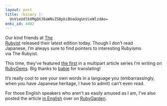```yaml
---
layout: post
title: !binary |-
  UnVieUdlbXMgQXJ0aWNsZSBpbiBUaGUgUnVieWlzdAo=
enki_id: 4492
---
```


Our kind friends at <a href="http://jp.rubyist.net/magazine/">The  
Rubyist</a> released their latest edition today. Though I don’t read  
Japanese, I’m always sure to find pointers to interesting Rubyisms  
via The Rubyist.

<p>
This time, they’ve featured <a
href="http://jp.rubyist.net/magazine/?0006-PackageManagement">the
first</a>  
in a multipart article series I’m writing on <a
href="http://rubygems.rubyforge.org">RubyGems</a>. Big thanks to <a
href="http://d.hatena.ne.jp/babie/">babie</a> for translating!

</p>
<p>
It’s really cool to see your own words in a language you  
(embarrassingly, when you have Japanese heritage, I have to admit)  
can’t even read.

</p>
<p>
For those English speakers who aren’t as easily amused as I am,  
I’ve also posted the article <a
href="http://rubygarden.org/index.cgi/Libraries/RubyGems-PastPresentAndFuture-part1.rdoc">in  
English</a> over on <a href="http://www.rubygarden.org">RubyGarden</a>.

</p>
